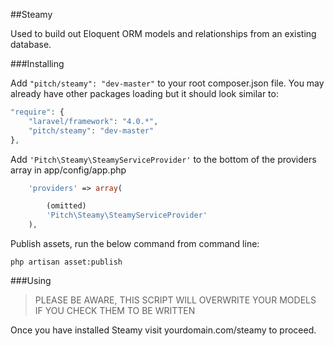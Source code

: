 ##Steamy

Used to build out Eloquent ORM models and relationships from an existing database.

###Installing

Add ```"pitch/steamy": "dev-master"``` to your root composer.json file. You may already have other packages loading but it should look similar to:

```php
"require": {
	"laravel/framework": "4.0.*",
	"pitch/steamy": "dev-master"
},
```

Add ```'Pitch\Steamy\SteamyServiceProvider'``` to the bottom of the providers array in app/config/app.php

```php
	'providers' => array(

		(omitted)
		'Pitch\Steamy\SteamyServiceProvider'
	),
```

Publish assets, run the below command from command line:

```shell
php artisan asset:publish
```

###Using

> PLEASE BE AWARE, THIS SCRIPT WILL OVERWRITE YOUR MODELS IF YOU CHECK THEM TO BE WRITTEN

Once you have installed Steamy visit yourdomain.com/steamy to proceed.